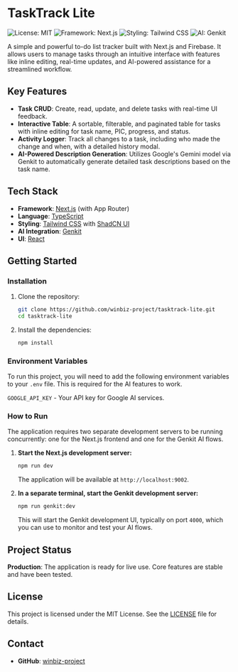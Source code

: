 # TaskTrack Lite

![License: MIT](https://img.shields.io/badge/License-MIT-yellow.svg)
![Framework: Next.js](https://img.shields.io/badge/Framework-Next.js-blue.svg)
![Styling: Tailwind CSS](https://img.shields.io/badge/Styling-Tailwind_CSS-38B2AC?logo=tailwind-css&logoColor=white)
![AI: Genkit](https://img.shields.io/badge/AI-Genkit-orange.svg)

A simple and powerful to-do list tracker built with Next.js and Firebase. It allows users to manage tasks through an intuitive interface with features like inline editing, real-time updates, and AI-powered assistance for a streamlined workflow.

## Key Features

- **Task CRUD**: Create, read, update, and delete tasks with real-time UI feedback.
- **Interactive Table**: A sortable, filterable, and paginated table for tasks with inline editing for task name, PIC, progress, and status.
- **Activity Logger**: Track all changes to a task, including who made the change and when, with a detailed history modal.
- **AI-Powered Description Generation**: Utilizes Google's Gemini model via Genkit to automatically generate detailed task descriptions based on the task name.

## Tech Stack

- **Framework**: [Next.js](https://nextjs.org/) (with App Router)
- **Language**: [TypeScript](https://www.typescriptlang.org/)
- **Styling**: [Tailwind CSS](https://tailwindcss.com/) with [ShadCN UI](https://ui.shadcn.com/)
- **AI Integration**: [Genkit](https://firebase.google.com/docs/genkit)
- **UI**: [React](https://reactjs.org/)

## Getting Started

### Installation

1.  Clone the repository:
    ```bash
    git clone https://github.com/winbiz-project/tasktrack-lite.git
    cd tasktrack-lite
    ```
2.  Install the dependencies:
    ```bash
    npm install
    ```

### Environment Variables

To run this project, you will need to add the following environment variables to your `.env` file. This is required for the AI features to work.

`GOOGLE_API_KEY` - Your API key for Google AI services.

### How to Run

The application requires two separate development servers to be running concurrently: one for the Next.js frontend and one for the Genkit AI flows.

1.  **Start the Next.js development server:**
    ```bash
    npm run dev
    ```
    The application will be available at `http://localhost:9002`.

2.  **In a separate terminal, start the Genkit development server:**
    ```bash
    npm run genkit:dev
    ```
    This will start the Genkit development UI, typically on port `4000`, which you can use to monitor and test your AI flows.

## Project Status

**Production**: The application is ready for live use. Core features are stable and have been tested.

## License

This project is licensed under the MIT License. See the [LICENSE](LICENSE) file for details.

## Contact

- **GitHub**: [winbiz-project](https://github.com/winbiz-project)
